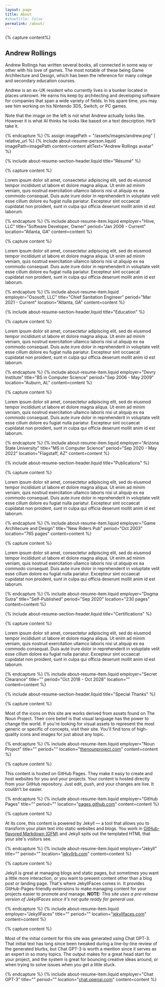 ```yaml
---
layout: page
title: About
#showTitle: false
permalink: /about/
---
```


{% capture content%}
## Andrew Rollings

Andrew Rollings has written several books, all connected in some way or other with his love of games. The most notable 
of these being Game Architecture and Design, which has been the reference for many college and secondary education 
courses.

Andrew is an ex-UK resident who currently lives in a bunker located in places unknown. He earns his keep by architecting
and developing software for companies that span a wide variety of fields. In his spare time, you may see him working on 
his Nintendo 3DS, Switch, or PC games.

Note that the image on the left is not what Andrew actually looks like. However it is what AI thinks he looks like based
on a text description. He'll take it.

{% endcapture %}
{% assign imagePath = "/assets/images/andrew.png" | relative_url %}
{% include about-resume-person.liquid imagePath=imagePath content=content altText="Andrew Rollings avatar" %}


<!-- ---------------------- RESUME ---------------------- -->

{% include about-resume-section-header.liquid title="Résumé" %}


{% capture content %}

Lorem ipsum dolor sit amet, consectetur adipiscing elit, sed do eiusmod tempor incididunt ut labore et dolore magna aliqua. Ut enim ad minim veniam, quis nostrud exercitation ullamco laboris nisi ut aliquip ex ea commodo consequat. Duis aute irure dolor in reprehenderit in voluptate velit esse cillum dolore eu fugiat nulla pariatur. Excepteur sint occaecat cupidatat non proident, sunt in culpa qui officia deserunt mollit anim id est laborum.

{% endcapture %}
{% include about-resume-item.liquid 
    employer="Hiive, LLC" 
    title="Software Developer, Owner" 
    period="Jan 2006 - Current" 
    location="Atlanta, GA" 
    content=content %}

{% capture content %}

Lorem ipsum dolor sit amet, consectetur adipiscing elit, sed do eiusmod tempor incididunt ut labore et dolore magna aliqua. Ut enim ad minim veniam, quis nostrud exercitation ullamco laboris nisi ut aliquip ex ea commodo consequat. Duis aute irure dolor in reprehenderit in voluptate velit esse cillum dolore eu fugiat nulla pariatur. Excepteur sint occaecat cupidatat non proident, sunt in culpa qui officia deserunt mollit anim id est laborum.

{% endcapture %}
{% include about-resume-item.liquid 
    employer="Ososoft, LLC" 
    title="Chief Sanitation Engineer" 
    period="Mar 2021 - Current" 
    location="Atlanta, GA" 
    content=content %}

<!-- ---------------------- EDUCATION ---------------------- -->

{% include about-resume-section-header.liquid title="Education" %}


{% capture content %}

Lorem ipsum dolor sit amet, consectetur adipiscing elit, sed do eiusmod tempor incididunt ut labore et dolore magna aliqua. Ut enim ad minim veniam, quis nostrud exercitation ullamco laboris nisi ut aliquip ex ea commodo consequat. Duis aute irure dolor in reprehenderit in voluptate velit esse cillum dolore eu fugiat nulla pariatur. Excepteur sint occaecat cupidatat non proident, sunt in culpa qui officia deserunt mollit anim id est laborum.

{% endcapture %}
{% include about-resume-item.liquid 
    employer="Devry Institute" 
    title="BS in Computer Science" 
    period="Sep 2006 - May 2009" 
    location="Auburn, AL" 
    content=content %}


{% capture content %}

Lorem ipsum dolor sit amet, consectetur adipiscing elit, sed do eiusmod tempor incididunt ut labore et dolore magna aliqua. Ut enim ad minim veniam, quis nostrud exercitation ullamco laboris nisi ut aliquip ex ea commodo consequat. Duis aute irure dolor in reprehenderit in voluptate velit esse cillum dolore eu fugiat nulla pariatur. Excepteur sint occaecat cupidatat non proident, sunt in culpa qui officia deserunt mollit anim id est laborum.

{% endcapture %}
{% include about-resume-item.liquid 
    employer="Arizona State University" 
    title="MS in Computer Science" 
    period="Sep 2020 - May 2022" 
    location="Flagstaff, AZ" 
    content=content %}


<!-- ---------------------- PUBLICATIONS ---------------------- -->

{% include about-resume-section-header.liquid title="Publications" %}


{% capture content %}

Lorem ipsum dolor sit amet, consectetur adipiscing elit, sed do eiusmod tempor incididunt ut labore et dolore magna aliqua. Ut enim ad minim veniam, quis nostrud exercitation ullamco laboris nisi ut aliquip ex ea commodo consequat. Duis aute irure dolor in reprehenderit in voluptate velit esse cillum dolore eu fugiat nulla pariatur. Excepteur sint occaecat cupidatat non proident, sunt in culpa qui officia deserunt mollit anim id est laborum.

{% endcapture %}
{% include about-resume-item.liquid 
    employer="Game Architecure and Design" 
    title="New Riders Pub" 
    period="Oct 2003" 
    location="765 pages" 
    content=content %}


{% capture content %}

Lorem ipsum dolor sit amet, consectetur adipiscing elit, sed do eiusmod tempor incididunt ut labore et dolore magna aliqua. Ut enim ad minim veniam, quis nostrud exercitation ullamco laboris nisi ut aliquip ex ea commodo consequat. Duis aute irure dolor in reprehenderit in voluptate velit esse cillum dolore eu fugiat nulla pariatur. Excepteur sint occaecat cupidatat non proident, sunt in culpa qui officia deserunt mollit anim id est laborum.

{% endcapture %}
{% include about-resume-item.liquid 
    employer="Dogma Sutra" 
    title="Self-Published" 
    period="Sep 2020" 
    location="230 pages" 
    content=content %}


<!-- ---------------------- CERTIFICATIONS ---------------------- -->

{% include about-resume-section-header.liquid title="Certifications" %}


{% capture content %}

Lorem ipsum dolor sit amet, consectetur adipiscing elit, sed do eiusmod tempor incididunt ut labore et dolore magna aliqua. Ut enim ad minim veniam, quis nostrud exercitation ullamco laboris nisi ut aliquip ex ea commodo consequat. Duis aute irure dolor in reprehenderit in voluptate velit esse cillum dolore eu fugiat nulla pariatur. Excepteur sint occaecat cupidatat non proident, sunt in culpa qui officia deserunt mollit anim id est laborum.

{% endcapture %}
{% include about-resume-item.liquid 
    employer="Secret Clearance" 
    title="" 
    period="Oct 2018 - Oct 2028" 
    location="" 
    content=content %}


<!-- ---------------------- Special Thanks ---------------------- -->

{% include about-resume-section-header.liquid title="Special Thanks" %}


{% capture content %}

Most of the icons on this site are works derived from assets found on The Noun Project. Their core belief is that visual language has the power to change the world. If you're looking for visual assets to represent the most generic or specific of concepts, visit their site. You'll find tons of high-quality icons and images for just about any topic.

{% endcapture %}
{% include about-resume-item.liquid 
    employer="Noun Project" 
    title="" 
    period="" 
    location="<a href='https://thenounproject.com/'>thenounproject.com</a>" 
    content=content %}

{% capture content %}

This content is hosted on GitHub Pages. They make it easy to create and host websites for you and your projects. Your content is hosted directly from your GitHub repository. Just edit, push, and your changes are live. It couldn't be easier.

{% endcapture %}
{% include about-resume-item.liquid 
    employer="GitHub Pages" 
    title="" 
    period="" 
    location="<a href='https://pages.github.com/'>pages.github.com</a>" 
    content=content %}

{% capture content %}

At its core, this content is powered by Jekyll &mdash; a tool that allows you to transform your plain text into static websites and blogs. You work in [GitHub-flavored Markdown (GFM)](https://github.github.com/gfm/) and Jekyll spits out the templated HTML that your site's visitors see.

{% endcapture %}
{% include about-resume-item.liquid 
    employer="Jekyll" 
    title="" 
    period="" 
    location="<a href='https://jekyllrb.com/'>jekyllrb.com</a>" 
    content=content %}

{% capture content %}

Jekyll is great at managing blogs and static pages, but sometimes you want a little more interaction, or you want to present content other than a blog post or landing page. That's where JekyllFaces comes in. It provides GitHub-Pages-friendly extensions to make managing content for your projects easier to promote and manage. **NOTE:** _This site uses a pre-release version of JekyllFaces since it's not quite ready for general use._

{% endcapture %}
{% include about-resume-item.liquid 
    employer="JekyllFaces" 
    title="" 
    period="" 
    location="<a href='http://jekyllfaces.com/'>jekyllfaces.com</a>" 
    content=content %}

{% capture content %}

Most of the initial content for this site was generated using Chat GPT-3. That initial text has long since been tweaked during a line-by-line review of the generated blurbs, but Chat GPT-3 is worth a mention since it serves as an expert in so many topics. The output makes for a great head start for your project, and the system is great for bouncing creative ideas around, or when trying to solve issues when you get a little stuck.

{% endcapture %}
{% include about-resume-item.liquid 
    employer="Chat GPT-3" 
    title="" 
    period="" 
    location="<a href='https://chat.openai.com/'>chat.openai.com</a>" 
    content=content %}

